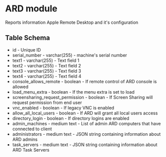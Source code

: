ARD module
==========

Reports information Apple Remote Desktop and it's configuration


Table Schema
---

* id - Unique ID
* serial_number - varchar(255) - machine's serial number
* text1 - varchar(255) - Text field 1
* text2 - varchar(255) - Text field 2
* text3 - varchar(255) - Text field 3
* text4 - varchar(255) - Text field 4
* console_allows_remote - boolean - If remote control of ARD console is allowed
* load_menu_extra - boolean - If the menu extra is set to load
* screensharing_request_permission - boolean - If Screen Sharing will request permission from end user
* vnc_enabled - boolean - If legacy VNC is enabled
* allow_all_local_users - boolean - If ARD will grant all local users access
* directory_login - boolean - If directory logins are enabled
* admin_machines - medium text - List of admin ARD computers that have connected to client
* administrators - medium text - JSON string containing information about ARD admins
* task_servers - medium text - JSON string containing information about ARD Task Servers
